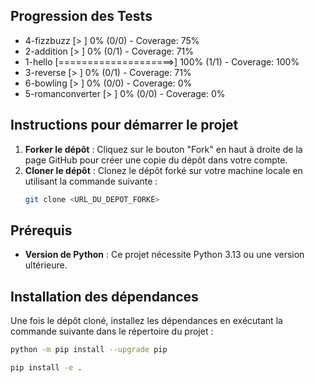 ## Progression des Tests

<!-- START_PROGRESS -->
- 4-fizzbuzz [>                   ] 0% (0/0) - Coverage: 75%
- 2-addition [>                   ] 0% (0/1) - Coverage: 71%
- 1-hello [====================>] 100% (1/1) - Coverage: 100%
- 3-reverse [>                   ] 0% (0/1) - Coverage: 71%
- 6-bowling [>                   ] 0% (0/0) - Coverage: 0%
- 5-romanconverter [>                   ] 0% (0/0) - Coverage: 0%
<!-- END_PROGRESS -->

## Instructions pour démarrer le projet

1. **Forker le dépôt** : Cliquez sur le bouton "Fork" en haut à droite de la page GitHub pour créer une copie du dépôt dans votre compte.
2. **Cloner le dépôt** : Clonez le dépôt forké sur votre machine locale en utilisant la commande suivante :
   ```bash
   git clone <URL_DU_DEPOT_FORKÉ>
   ```

## Prérequis

- **Version de Python** : Ce projet nécessite Python 3.13 ou une version ultérieure.

## Installation des dépendances

Une fois le dépôt cloné, installez les dépendances en exécutant la commande suivante dans le répertoire du projet :
```bash
python -m pip install --upgrade pip
```
```bash
pip install -e .
```


